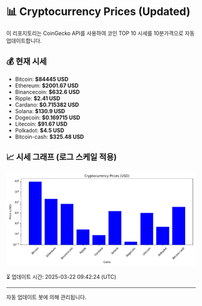 
# 📊 Cryptocurrency Prices (Updated)

이 리포지토리는 CoinGecko API를 사용하여 코인 TOP 10 시세를 10분가격으로 자동 업데이트합니다.

## 💰 현재 시세
- Bitcoin: **$84445 USD**
- Ethereum: **$2001.67 USD**
- Binancecoin: **$632.6 USD**
- Ripple: **$2.41 USD**
- Cardano: **$0.715382 USD**
- Solana: **$130.9 USD**
- Dogecoin: **$0.169715 USD**
- Litecoin: **$91.67 USD**
- Polkadot: **$4.5 USD**
- Bitcoin-cash: **$325.48 USD**

## 📈 시세 그래프 (로그 스케일 적용)
![Crypto Prices](crypto_prices.png)

⏳ 업데이트 시간: 2025-03-22 09:42:24 (UTC)

---
자동 업데이트 봇에 의해 관리됩니다.

